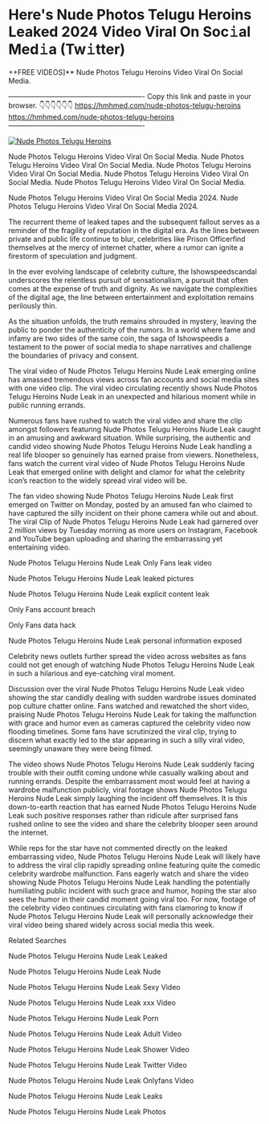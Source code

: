 # Here's Nude Photos Telugu Heroins Leaked 2024 Video Viral On Soc𝚒al Med𝚒a (Tw𝚒tter)

++FREE VIDEOS]** Nude Photos Telugu Heroins Video Viral On Social Media.

———————————————————-
Copy this link and paste in your browser.
👇👇👇👇👇👇
https://hmhmed.com/nude-photos-telugu-heroins
https://hmhmed.com/nude-photos-telugu-heroins
———————————————————-

[![Nude Photos Telugu Heroins](https://i.imgur.com/dJHk4Zq.gif)](https://hmhmed.com/nude-photos-telugu-heroins)

Nude Photos Telugu Heroins Video Viral On Social Media. Nude Photos Telugu Heroins Video Viral On Social Media. Nude Photos Telugu Heroins Video Viral On Social Media. Nude Photos Telugu Heroins Video Viral On Social Media. Nude Photos Telugu Heroins Video Viral On Social Media.

Nude Photos Telugu Heroins Video Viral On Social Media 2024. Nude Photos Telugu Heroins Video Viral On Social Media 2024.

The recurrent theme of leaked tapes and the subsequent fallout serves as a reminder of the fragility of reputation in the digital era. As the lines between private and public life continue to blur, celebrities like Prison Officerfind themselves at the mercy of internet chatter, where a rumor can ignite a firestorm of speculation and judgment.

In the ever evolving landscape of celebrity culture, the Ishowspeedscandal underscores the relentless pursuit of sensationalism, a pursuit that often comes at the expense of truth and dignity. As we navigate the complexities of the digital age, the line between entertainment and exploitation remains perilously thin.

As the situation unfolds, the truth remains shrouded in mystery, leaving the public to ponder the authenticity of the rumors. In a world where fame and infamy are two sides of the same coin, the saga of Ishowspeedis a testament to the power of social media to shape narratives and challenge the boundaries of privacy and consent.

The viral video of Nude Photos Telugu Heroins Nude Leak emerging online has amassed tremendous views across fan accounts and social media sites with one video clip. The viral video circulating recently shows Nude Photos Telugu Heroins Nude Leak in an unexpected and hilarious moment while in public running errands.

Numerous fans have rushed to watch the viral video and share the clip amongst followers featuring Nude Photos Telugu Heroins Nude Leak caught in an amusing and awkward situation. While surprising, the authentic and candid video showing Nude Photos Telugu Heroins Nude Leak handling a real life blooper so genuinely has earned praise from viewers. Nonetheless, fans watch the current viral video of Nude Photos Telugu Heroins Nude Leak that emerged online with delight and clamor for what the celebrity icon’s reaction to the widely spread viral video will be.

The fan video showing Nude Photos Telugu Heroins Nude Leak first emerged on Twitter on Monday, posted by an amused fan who claimed to have captured the silly incident on their phone camera while out and about. The viral Clip of Nude Photos Telugu Heroins Nude Leak had garnered over 2 million views by Tuesday morning as more users on Instagram, Facebook and YouTube began uploading and sharing the embarrassing yet entertaining video.

Nude Photos Telugu Heroins Nude Leak Only Fans leak video

Nude Photos Telugu Heroins Nude Leak leaked pictures

Nude Photos Telugu Heroins Nude Leak explicit content leak

Only Fans account breach

Only Fans data hack

Nude Photos Telugu Heroins Nude Leak personal information exposed

Celebrity news outlets further spread the video across websites as fans could not get enough of watching Nude Photos Telugu Heroins Nude Leak in such a hilarious and eye-catching viral moment.

Discussion over the viral Nude Photos Telugu Heroins Nude Leak video showing the star candidly dealing with sudden wardrobe issues dominated pop culture chatter online. Fans watched and rewatched the short video, praising Nude Photos Telugu Heroins Nude Leak for taking the malfunction with grace and humor even as cameras captured the celebrity video now flooding timelines. Some fans have scrutinized the viral clip, trying to discern what exactly led to the star appearing in such a silly viral video, seemingly unaware they were being filmed.

The video shows Nude Photos Telugu Heroins Nude Leak suddenly facing trouble with their outfit coming undone while casually walking about and running errands. Despite the embarrassment most would feel at having a wardrobe malfunction publicly, viral footage shows Nude Photos Telugu Heroins Nude Leak simply laughing the incident off themselves. It is this down-to-earth reaction that has earned Nude Photos Telugu Heroins Nude Leak such positive responses rather than ridicule after surprised fans rushed online to see the video and share the celebrity blooper seen around the internet.

While reps for the star have not commented directly on the leaked embarrassing video, Nude Photos Telugu Heroins Nude Leak will likely have to address the viral clip rapidly spreading online featuring quite the comedic celebrity wardrobe malfunction. Fans eagerly watch and share the video showing Nude Photos Telugu Heroins Nude Leak handling the potentially humiliating public incident with such grace and humor, hoping the star also sees the humor in their candid moment going viral too. For now, footage of the celebrity video continues circulating with fans clamoring to know if Nude Photos Telugu Heroins Nude Leak will personally acknowledge their viral video being shared widely across social media this week.

Related Searches

Nude Photos Telugu Heroins Nude Leak Leaked

Nude Photos Telugu Heroins Nude Leak Nude

Nude Photos Telugu Heroins Nude Leak Sexy Video

Nude Photos Telugu Heroins Nude Leak xxx Video

Nude Photos Telugu Heroins Nude Leak Porn

Nude Photos Telugu Heroins Nude Leak Adult Video

Nude Photos Telugu Heroins Nude Leak Shower Video

Nude Photos Telugu Heroins Nude Leak Twitter Video

Nude Photos Telugu Heroins Nude Leak Onlyfans Video

Nude Photos Telugu Heroins Nude Leak Leaks

Nude Photos Telugu Heroins Nude Leak Photos